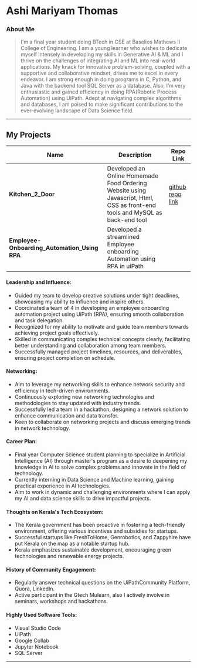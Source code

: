 # Ashi Mariyam Thomas

### About Me

> I'm a final year student doing BTech in CSE at Baselios Mathews II College of Engineering. I am a young learner who wishes to dedicate myself intensely in developing my skills in Generative AI & ML and I thrive on the challenges of integrating AI and ML into real-world applications. My knack for innovative problem-solving, coupled with a supportive and collaborative mindset, drives me to excel in every endeavor. I am strong enough in doing programs in C, Python, and Java with the backend tool SQL Server as a database. Also, I’m very enthusiastic and gained efficiency in doing RPA(Robotic Process Automation) using UiPath. Adept at navigating complex algorithms and databases, I am poised to make significant contributions to the ever-evolving landscape of Data Science field.

---

## My Projects

| Name                | Description                                                               | Repo Link                                                      
|---------------------|---------------------------------------------------------------------------|------------------------------------------|
| **Kitchen_2_Door**  | Developed an Online Homemade Food Ordering Website using Javascript, Html, CSS as front-end tools and MySQL as back-end tool |[github repo link](https://github.com/ashimariyam/Kitchen_2_Door.git)   |
| **Employee-Onboarding_Automation_Using RPA**        | Developed a streamlined Employee onboarding Automation using RPA in uiPath    |  

#### Leadership and Influence:

- Guided my team to develop creative solutions under tight deadlines, showcasing my ability to influence and inspire others.
- Coordinated a team of 4 in developing an employee onboarding automation project using UiPath (RPA), ensuring smooth collaboration and task delegation.
- Recognized for my ability to motivate and guide team members towards achieving project goals effectively.
- Skilled in communicating complex technical concepts clearly, facilitating better understanding and collaboration among team members.
- Successfully managed project timelines, resources, and deliverables, ensuring project completion on schedule.


#### Networking:

- Aim to leverage my networking skills to enhance network security and efficiency in tech-driven environments.
- Continuously exploring new networking technologies and methodologies to stay updated with industry trends.
- Successfully led a team in a hackathon, designing a network solution to enhance communication and data transfer.
- Keen to collaborate on networking projects and discuss emerging trends in network technology.


#### Career Plan:

- Final year Computer Science student planning to specialize in Artificial Intelligence (AI) through master's program as a desire to deepening my knowledge in AI to solve complex problems and innovate in the field of technology.
- Currently interning in Data Science and Machine learning, gaining practical experience in AI technologies.
- Aim to work in dynamic and challenging environments where I can apply my AI and data science skills to drive impactful projects.

#### Thoughts on Kerala's Tech Ecosystem:

- The Kerala government has been proactive in fostering a tech-friendly environment, offering various incentives and subsidies for startups.
- Successful startups like FreshToHome, Genrobotics, and Zappyhire have put Kerala on the map as a notable startup hub.
- Kerala emphasizes sustainable development, encouraging green technologies and renewable energy projects.

#### History of Community Engagement:

- Regularly answer technical questions on the UiPathCommunity Platform, Quora, LinkedIn.
- Active participant in the Gtech Mulearn, also I actively involve in seminars, workshops and hackathons.

#### Highly Used Software Tools:

- Visual Studio Code
- UiPath
- Google Collab
- Jupyter Notebook
- SQL Server



---
